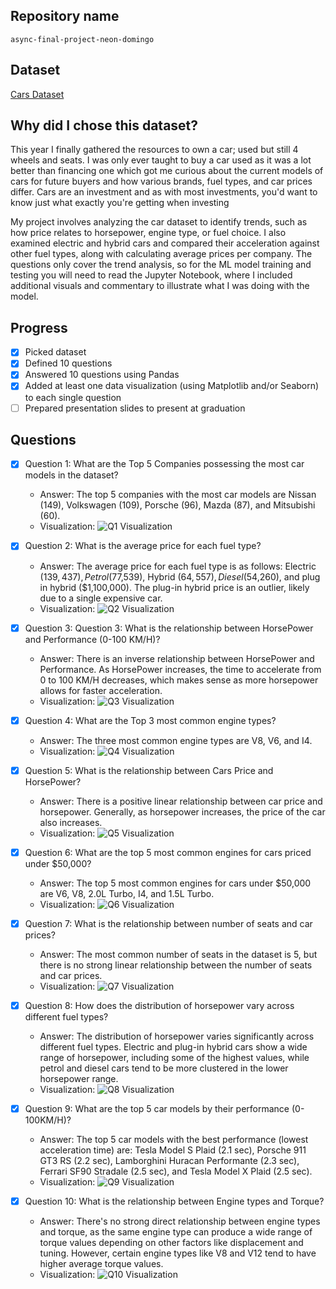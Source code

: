 ## Repository name
`async-final-project-neon-domingo`

## Dataset
[Cars Dataset](https://www.kaggle.com/datasets/abdulmalik1518/cars-datasets-2025)

## Why did I chose this dataset?

This year I finally gathered the resources to own a car; used but still 4 wheels and seats. I was only ever taught to buy a car used as it was a lot better than financing one which got me curious about the current models of cars for future buyers and how various brands, fuel types, and car prices differ. Cars are an investment and as with most investments, you'd want to know just what exactly you're getting when investing

My project involves analyzing the car dataset to identify trends, such as how price relates to horsepower, engine type, or fuel choice. I also examined electric and hybrid cars and compared their acceleration against other fuel types, along with calculating average prices per company. The questions only cover the trend analysis, so for the ML model training and testing you will need to read the Jupyter Notebook, where I included additional visuals and commentary to illustrate what I was doing with the model.
## Progress
- [x] Picked dataset
- [x] Defined 10 questions
- [x] Answered 10 questions using Pandas
- [x] Added at least one data visualization (using Matplotlib and/or Seaborn) to each single question
- [ ] Prepared presentation slides to present at graduation

## Questions
- [x] Question 1: What are the Top 5 Companies possessing the most car models in the dataset?
  - Answer: The top 5 companies with the most car models are Nissan (149), Volkswagen (109), Porsche (96), Mazda (87), and Mitsubishi (60).
  - Visualization: ![Q1 Visualization](vis/q1.png)

- [x] Question 2: What is the average price for each fuel type?
  - Answer: The average price for each fuel type is as follows: Electric ($139,437), Petrol ($77,539), Hybrid ($64,557), Diesel ($54,260), and plug in hybrid ($1,100,000). The plug-in hybrid price is an outlier, likely due to a single expensive car.
  - Visualization: ![Q2 Visualization](vis/q2.png)

- [x] Question 3: Question 3: What is the relationship between HorsePower and Performance (0-100 KM/H)?
  - Answer: There is an inverse relationship between HorsePower and Performance. As HorsePower increases, the time to accelerate from 0 to 100 KM/H decreases, which makes sense as more horsepower allows for faster acceleration.
  - Visualization: ![Q3 Visualization](vis/q3.png)


- [x] Question 4: What are the Top 3 most common engine types?
  - Answer: The three most common engine types are V8, V6, and I4.
  - Visualization: ![Q4 Visualization](vis/q4.png)


- [x] Question 5: What is the relationship between Cars Price and HorsePower?
  - Answer: There is a positive linear relationship between car price and horsepower. Generally, as horsepower increases, the price of the car also increases.
  - Visualization: ![Q5 Visualization](vis/q5.png)

- [x] Question 6: What are the top 5 most common engines for cars priced under $50,000?
  - Answer: The top 5 most common engines for cars under $50,000 are V6, V8, 2.0L Turbo, I4, and 1.5L Turbo.
  - Visualization: ![Q6 Visualization](vis/q6.png)


- [x] Question 7: What is the relationship between number of seats and car prices?
  - Answer: The most common number of seats in the dataset is 5, but there is no strong linear relationship between the number of seats and car prices.
  - Visualization: ![Q7 Visualization](vis/q7.png)

- [x] Question 8: How does the distribution of horsepower vary across different fuel types?
  - Answer: The distribution of horsepower varies significantly across different fuel types. Electric and plug-in hybrid cars show a wide range of horsepower, including some of the highest values, while petrol and diesel cars tend to be more clustered in the lower horsepower range.
  - Visualization: ![Q8 Visualization](vis/q8.png)

- [x] Question 9: What are the top 5 car models by their performance (0-100KM/H)?
  - Answer: The top 5 car models with the best performance (lowest acceleration time) are: Tesla Model S Plaid (2.1 sec), Porsche 911 GT3 RS (2.2 sec), Lamborghini Huracan Performante (2.3 sec), Ferrari SF90 Stradale (2.5 sec), and Tesla Model X Plaid (2.5 sec).
  - Visualization: ![Q9 Visualization](vis/q9.png)

- [x] Question 10: What is the relationship between Engine types and Torque?
  - Answer: There's no strong direct relationship between engine types and torque, as the same engine type can produce a wide range of torque values depending on other factors like displacement and tuning. However, certain engine types like V8 and V12 tend to have higher average torque values.
  - Visualization: ![Q10 Visualization](vis/q10.png)

